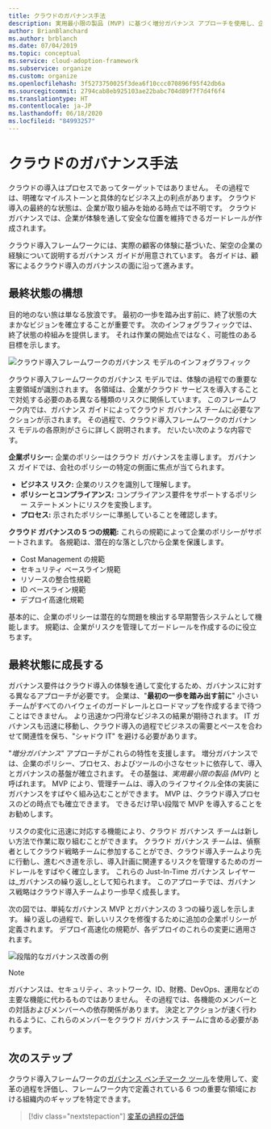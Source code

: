 ```yaml
---
title: クラウドのガバナンス手法
description: 実用最小限の製品 (MVP) に基づく増分ガバナンス アプローチを使用し、企業ポリシーをサポートして、クラウドの導入を迅速に進めます。
author: BrianBlanchard
ms.author: brblanch
ms.date: 07/04/2019
ms.topic: conceptual
ms.service: cloud-adoption-framework
ms.subservice: organize
ms.custom: organize
ms.openlocfilehash: 3f5273750025f3dea6f10ccc070896f95f42db6a
ms.sourcegitcommit: 2794cab8eb925103ae22babc704d89f7f7d4f6f4
ms.translationtype: HT
ms.contentlocale: ja-JP
ms.lasthandoff: 06/18/2020
ms.locfileid: "84993257"
---
```

# <a name="govern-methodology-for-the-cloud"></a>クラウドのガバナンス手法

クラウドの導入はプロセスであってターゲットではありません。 その過程では、明確なマイルストーンと具体的なビジネス上の利点があります。 クラウド導入の最終的な状態は、企業が取り組みを始める時点では不明です。 クラウド ガバナンスでは、企業が体験を通して安全な位置を維持できるガードレールが作成されます。

クラウド導入フレームワークには、実際の顧客の体験に基づいた、架空の企業の経験について説明するガバナンス ガイドが用意されています。 各ガイドは、顧客によるクラウド導入のガバナンスの面に沿って進みます。

## <a name="envision-an-end-state"></a>最終状態の構想

目的地のない旅は単なる放浪です。 最初の一歩を踏み出す前に、終了状態の大まかなビジョンを確立することが重要です。 次のインフォグラフィックでは、終了状態の枠組みを提供します。 それは作業の開始点ではなく、可能性のある目標を示します。

![クラウド導入フレームワークのガバナンス モデルのインフォグラフィック](../_images/operational-transformation-govern-large.png)

クラウド導入フレームワークのガバナンス モデルでは、体験の過程での重要な主要領域が識別されます。 各領域は、企業がクラウド サービスを導入することで対処する必要のある異なる種類のリスクに関係しています。 このフレームワーク内では、ガバナンス ガイドによってクラウド ガバナンス チームに必要なアクションが示されます。 その過程で、クラウド導入フレームワークのガバナンス モデルの各原則がさらに詳しく説明されます。 だいたい次のような内容です。

**企業ポリシー:** 企業のポリシーはクラウド ガバナンスを主導します。 ガバナンス ガイドでは、会社のポリシーの特定の側面に焦点が当てられます。

- **ビジネス リスク:** 企業のリスクを識別して理解します。
- **ポリシーとコンプライアンス:** コンプライアンス要件をサポートするポリシー ステートメントにリスクを変換します。
- **プロセス:** 示されたポリシーに準拠していることを確認します。

**クラウド ガバナンスの 5 つの規範:** これらの規範によって企業のポリシーがサポートされます。 各規範は、潜在的な落とし穴から企業を保護します。

- Cost Management の規範
- セキュリティ ベースライン規範
- リソースの整合性規範
- ID ベースライン規範
- デプロイ高速化規範

基本的に、企業のポリシーは潜在的な問題を検出する早期警告システムとして機能します。 規範は、企業がリスクを管理してガードレールを作成するのに役立ちます。

## <a name="grow-to-the-end-state"></a>最終状態に成長する

ガバナンス要件はクラウド導入の体験を通して変化するため、ガバナンスに対する異なるアプローチが必要です。 企業は、"**最初の一歩を踏み出す前に**" 小さいチームがすべてのハイウェイのガードレールとロードマップを作成するまで待つことはできません。 より迅速かつ円滑なビジネスの結果が期待されます。 IT ガバナンスも迅速に移動し、クラウド導入の過程でビジネスの需要とペースを合わせて関連性を保ち、"シャドウ IT" を避ける必要があります。

"_増分ガバナンス_" アプローチがこれらの特性を支援します。 増分ガバナンスでは、企業のポリシー、プロセス、およびツールの小さなセットに依存して、導入とガバナンスの基盤が確立されます。 その基盤は、_実用最小限の製品 (MVP)_ と呼ばれます。 MVP により、管理チームは、導入のライフサイクル全体の実装にガバナンスをすばやく組み込むことができます。 MVP は、クラウド導入プロセスのどの時点でも確立できます。 できるだけ早い段階で MVP を導入することをお勧めします。

リスクの変化に迅速に対応する機能により、クラウド ガバナンス チームは新しい方法で作業に取り組むことができます。 クラウド ガバナンス チームは、偵察者としてクラウド戦略チームに参加することができ、クラウド導入チームより先に行動し、進むべき道を示し、導入計画に関連するリスクを管理するためのガードレールをすばやく確立します。 これらの Just-In-Time ガバナンス レイヤーは_ガバナンスの繰り返し_として知られます。 このアプローチでは、ガバナンス戦略はクラウド導入チームより一歩早く成長します。

次の図では、単純なガバナンス MVP とガバナンスの 3 つの繰り返しを示します。 繰り返しの過程で、新しいリスクを修復するために追加の企業ポリシーが定義されます。 デプロイ高速化の規範が、各デプロイのこれらの変更に適用されます。

![段階的なガバナンス改善の例](../_images/govern/incremental-governance-example.png)

> [!NOTE]
> ガバナンスは、セキュリティ、ネットワーク、ID、財務、DevOps、運用などの主要な機能に代わるものではありません。 その過程では、各機能のメンバーとの対話およびメンバーへの依存関係があります。 決定とアクションが速く行われるように、これらのメンバーをクラウド ガバナンス チームに含める必要があります。

## <a name="next-steps"></a>次のステップ

クラウド導入フレームワークの[ガバナンス ベンチマーク ツール](https://cafbaseline.com)を使用して、変革の過程を評価し、フレームワーク内で定義されている 6 つの重要な領域における組織内のギャップを特定できます。

> [!div class="nextstepaction"]
> [変革の過程の評価](./benchmark.md)
